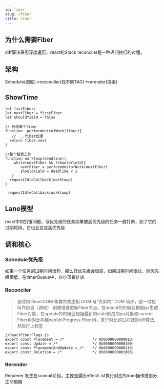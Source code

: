 ```yaml
---
id: fiber
slug: /fiber
title: fiber
---
```


## 为什么需要Fiber
diff算法采用深度遍历，react的Stack reconciler是一种递归执行的过程，

## 架构
Schedule(调度)->reconciler(找不同TAG)->rerender(渲染)

## ShowTime
```
let fistFiber;
let nextFiber = firstFiber
let shouldYield = false

// 处理单个fiber
function  performUnitofWork(fiber){
   // ...fiber处理
  return fiber.next
}

//整个链表工作
function workloop(deadline){
    while(nextFiber && !shouldYield){
       nextFiber = performUnitofWork(nextFiber)
       shouldYield = deadline < 1
   }
  requestIdleCallback(workloop)
}

 requestIdleCallback(workloop)

```

## Lane模型
react中的饥饿问题，低优先级的任务如果被高优先级的任务一直打断，到了它的过期时间，它也会变成高优先级


## 调和核心
### Schedule优先级
如果一个任务的过期时间很短，那么其优先级会很高，如果过期时间很长，则优先级很低。在timerQueue中，以小顶锥排放



### Reconciler
> 通过如 ReactDOM 等类库使虚拟 DOM 与“真实的” DOM 同步，这一过程叫作协调（调和）
创建或者更新Fiber节点。在mount的时候会根据jsx生成Fiber对象，在update的时候会根据最新的state形成的jsx对象和current Fiber树对比构建workInProgress Fiber树，这个对比的过程就是diff算法,然后打上标签
```
//ReactFiberFlags.js
export const Placement = /*             */ 0b0000000000010;
export const Update = /*                */ 0b0000000000100;
export const PlacementAndUpdate = /*    */ 0b0000000000110;
export const Deletion = /*              */ 0b0000000001000;

```
### Rerender
Renderer 发生在commit阶段，主要是遍历effectList执行对应的dom操作或部分生命周期